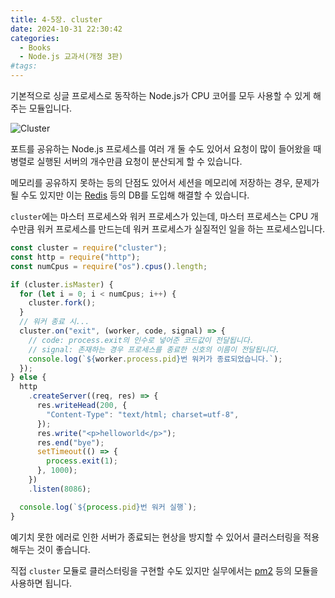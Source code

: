```yaml
---
title: 4-5장. cluster
date: 2024-10-31 22:30:42
categories:
  - Books
  - Node.js 교과서(개정 3판)
#tags:
---
```

기본적으로 싱글 프로세스로 동작하는 Node.js가 CPU 코어를 모두 사용할 수 있게 해주는 모듈입니다.

![Cluster](/images/cluster.png)

포트를 공유하는 Node.js 프로세스를 여러 개 둘 수도 있어서 요청이 많이 들어왔을 때 병렬로 실행된 서버의 개수만큼 요청이 분산되게 할 수 있습니다.

메모리를 공유하지 못하는 등의 단점도 있어서 세션을 메모리에 저장하는 경우, 문제가 될 수도 있지만 이는 [Redis](https://redis.io/) 등의 DB를 도입해 해결할 수 있습니다.

`cluster`에는 마스터 프로세스와 워커 프로세스가 있는데, 마스터 프로세스는 CPU 개수만큼 워커 프로세스를 만드는데 워커 프로세스가 실질적인 일을 하는 프로세스입니다.

```js
const cluster = require("cluster");
const http = require("http");
const numCpus = require("os").cpus().length;

if (cluster.isMaster) {
  for (let i = 0; i < numCpus; i++) {
    cluster.fork();
  }
  // 워커 종료 시...
  cluster.on("exit", (worker, code, signal) => {
    // code: process.exit의 인수로 넣어준 코드값이 전달됩니다.
    // signal: 존재하는 경우 프로세스를 종료한 신호의 이름이 전달됩니다.
    console.log(`${worker.process.pid}번 워커가 종료되었습니다.`);
  });
} else {
  http
    .createServer((req, res) => {
      res.writeHead(200, {
        "Content-Type": "text/html; charset=utf-8",
      });
      res.write("<p>helloworld</p>");
      res.end("bye");
      setTimeout(() => {
        process.exit(1);
      }, 1000);
    })
    .listen(8086);

  console.log(`${process.pid}번 워커 실행`);
}
```

예기치 못한 에러로 인한 서버가 종료되는 현상을 방지할 수 있어서 클러스터링을 적용해두는 것이 좋습니다.

직접 `cluster` 모듈로 클러스터링을 구현할 수도 있지만 실무에서는 [pm2](https://pm2.keymetrics.io/) 등의 모듈을 사용하면 됩니다.
